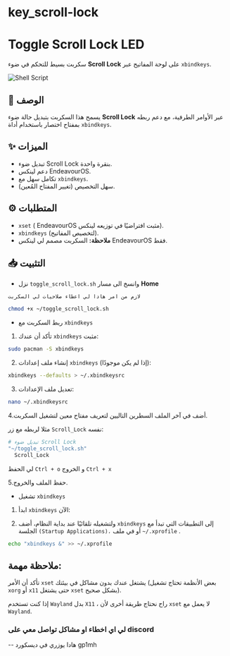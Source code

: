 # key_scroll-lock


# Toggle Scroll Lock LED

سكربت بسيط للتحكم في ضوء **Scroll Lock** على لوحة المفاتيح عبر `xbindkeys`.

![Shell Script](https://img.shields.io/badge/Shell_Script-%23121011.svg?style=for-the-badge&logo=gnu-bash&logoColor=white)

## 📜 الوصف
يسمح هذا السكربت بتبديل حالة ضوء **Scroll Lock** عبر الأوامر الطرفية، مع دعم ربطه بمفتاح اختصار باستخدام أداة `xbindkeys`.

## ✨ الميزات
- تبديل ضوء Scroll Lock بنقرة واحدة.
- دعم  لينكس EndeavourOS.
- تكامل سهل مع `xbindkeys`.
- سهل التخصيص (تغيير المفتاح المُعين).

## ⚙️ المتطلبات
- `xset` ( EndeavourOS مثبت افتراضيًا في توزيعه لينكس).
- `xbindkeys` (لتخصيص المفاتيح).
- **ملاحظة:** السكربت مصمم لي لينكس EndeavourOS فقط.


## 📥 التثبيت

- نزل `toggle_scroll_lock.sh` وانسخ الى مسار **Home** 

`لازم من امر هادا لي اعطاء صلاحيات لي السكربت `

```bash
chmod +x ~/toggle_scroll_lock.sh
```

- ربط السكربت مع `xbindkeys`

1. تأكد أن عندك `xbindkeys` مثبت:
```bash
sudo pacman -S xbindkeys
```


2. إنشاء ملف إعدادات `xbindkeys` (إذا لم يكن موجودًا):
```bash
xbindkeys --defaults > ~/.xbindkeysrc
```
3. تعديل ملف الإعدادات:
```bash
nano ~/.xbindkeysrc
```

4.أضف في آخر الملف السطرين التاليين لتعريف مفتاح معين لتشغيل السكربت.

مثلا لربطه مع زر `Scroll_Lock` نفسه:

```bash
# تبديل ضوء Scroll Lock
"~/toggle_scroll_lock.sh"
  Scroll_Lock

```
لي الحفظ  `Ctrl + o` و الخروج `Ctrl + x`

5.حفظ الملف والخروج.

- تشغيل `xbindkeys`

1. ابدأ `xbindkeys`  الآن:

2. ولتشغيله تلقائيًا عند بداية النظام، أضف `xbindkeys` إلى التطبيقات التي تبدأ مع الجلسة `(Startup Applications)،` أو في ملف `~/.xprofile` .

```bash
echo "xbindkeys &" >> ~/.xprofile
```

## ملاحظة مهمة:
تأكد أن الأمر `xset` يشتغل عندك بدون مشاكل في بيئتك (بعض الأنظمة تحتاج تشغيل `xorg` أو `x11` حتى يشتغل `xset` بشكل صحيح).

إذا كنت تستخدم `Wayland` بدل `X11` ، راح نحتاج طريقة أخرى لأن `xset` لا يعمل مع `Wayland`.

### لي اي اخطاء او مشاكل تواصل معي على discord 

-- هادا يوزري في ديسكورد gp1mh 


































